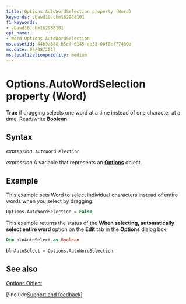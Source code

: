 ```yaml
---
title: Options.AutoWordSelection property (Word)
keywords: vbawd10.chm162988101
f1_keywords:
- vbawd10.chm162988101
api_name:
- Word.Options.AutoWordSelection
ms.assetid: 44b3a688-b5ef-6145-de33-00f0cf77409d
ms.date: 06/08/2017
ms.localizationpriority: medium
---
```



# Options.AutoWordSelection property (Word)

 **True** if dragging selects one word at a time instead of one character at a time. Read/write **Boolean**.


## Syntax

_expression_. `AutoWordSelection`

_expression_ A variable that represents an **[Options](Word.Options.md)** object.


## Example

This example sets Word to select individual characters instead of entire words when you select by dragging.


```vb
Options.AutoWordSelection = False
```

This example returns the status of the **When selecting, automatically select entire word** option on the **Edit** tab in the **Options** dialog box.




```vb
Dim blnAutoSelect as Boolean 
 
blnAutoSelect = Options.AutoWordSelection
```


## See also


[Options Object](Word.Options.md)

[!include[Support and feedback](~/includes/feedback-boilerplate.md)]